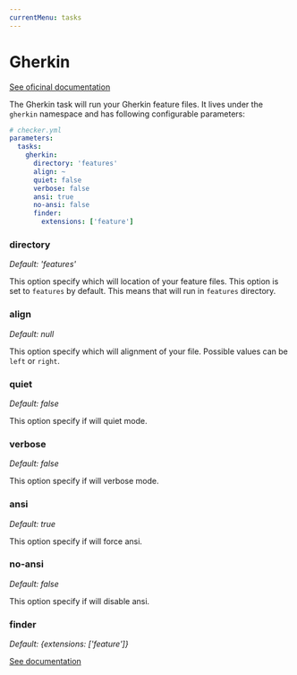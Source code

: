 ```yaml
---
currentMenu: tasks
---
```


# Gherkin

[See oficinal documentation](https://github.com/malukenho/kawaii-gherkin)

The Gherkin task will run your Gherkin feature files.
It lives under the `gherkin` namespace and has following configurable parameters:

```yml
# checker.yml
parameters:
  tasks:
    gherkin:
      directory: 'features'
      align: ~
      quiet: false
      verbose: false
      ansi: true
      no-ansi: false
      finder:
        extensions: ['feature']
```

### directory

*Default: 'features'*

This option specify which will location of your feature files.
This option is set to `features` by default.
This means that will run in `features` directory.

### align

*Default: null*

This option specify which will alignment of your file.
Possible values can be `left` or `right`.

### quiet

*Default: false*

This option specify if will quiet mode.

### verbose

*Default: false*

This option specify if will verbose mode.

### ansi

*Default: true*

This option specify if will force ansi.

### no-ansi

*Default: false*

This option specify if will disable ansi.

### finder

*Default: {extensions: ['feature']}*

[See documentation](../tasks.md#finder)
